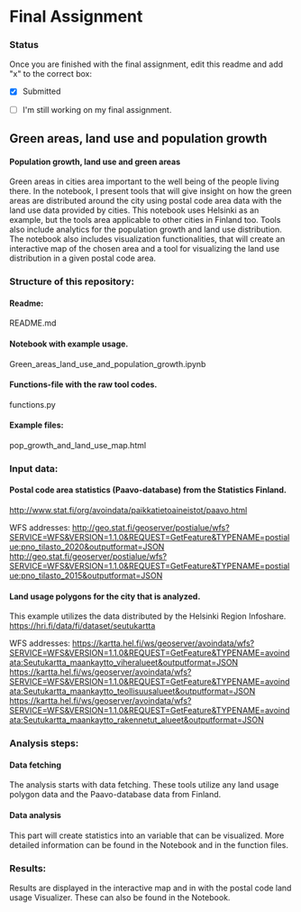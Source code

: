 # Final Assignment

### Status

Once you are finished with the final assignment, edit this readme and add "x" to the correct box:

* [x] Submitted

* [ ] I'm still working on my final assignment. 


## Green areas, land use and population growth
#### Population growth, land use and green areas
Green areas in cities area important to the well being of the people living there. In the notebook, I present tools that will give insight on how the green areas are distributed around the city using postal code area data with the land use data provided by cities. This notebook uses Helsinki as an example, but the tools area applicable to other cities in Finland too. Tools also include analytics for the population growth and land use distribution. The notebook also includes visualization functionalities, that will create an interactive map of the chosen area and a tool for visualizing the land use distribution in a given postal code area.

### Structure of this repository:
#### Readme: 
README.md
#### Notebook with example usage.
Green_areas_land_use_and_population_growth.ipynb
#### Functions-file with the raw tool codes.
functions.py
#### Example files: 
pop_growth_and_land_use_map.html


### Input data:
#### Postal code area statistics (Paavo-database) from the Statistics Finland.
http://www.stat.fi/org/avoindata/paikkatietoaineistot/paavo.html

WFS addresses:
http://geo.stat.fi/geoserver/postialue/wfs?SERVICE=WFS&VERSION=1.1.0&REQUEST=GetFeature&TYPENAME=postialue:pno_tilasto_2020&outputformat=JSON
http://geo.stat.fi/geoserver/postialue/wfs?SERVICE=WFS&VERSION=1.1.0&REQUEST=GetFeature&TYPENAME=postialue:pno_tilasto_2015&outputformat=JSON


#### Land usage polygons for the city that is analyzed. 
This example utilizes the data distributed by the Helsinki Region Infoshare.
https://hri.fi/data/fi/dataset/seutukartta

WFS addresses: 
https://kartta.hel.fi/ws/geoserver/avoindata/wfs?SERVICE=WFS&VERSION=1.1.0&REQUEST=GetFeature&TYPENAME=avoindata:Seutukartta_maankaytto_viheralueet&outputformat=JSON
https://kartta.hel.fi/ws/geoserver/avoindata/wfs?SERVICE=WFS&VERSION=1.1.0&REQUEST=GetFeature&TYPENAME=avoindata:Seutukartta_maankaytto_teollisuusalueet&outputformat=JSON
https://kartta.hel.fi/ws/geoserver/avoindata/wfs?SERVICE=WFS&VERSION=1.1.0&REQUEST=GetFeature&TYPENAME=avoindata:Seutukartta_maankaytto_rakennetut_alueet&outputformat=JSON


### Analysis steps:
#### Data fetching
The analysis starts with data fetching. These tools utilize any land usage polygon data and the Paavo-database data from Finland.

#### Data analysis
This part will create statistics into an variable that can be visualized. More detailed information can be found in the Notebook and in the function files.

### Results:
Results are displayed in the interactive map and in with the postal code land usage Visualizer. These can also be found in the Notebook. 



